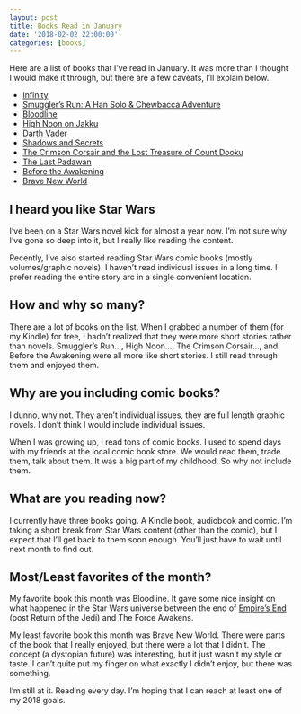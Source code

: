 ```yaml
---
layout: post
title: Books Read in January
date: '2018-02-02 22:00:00'
categories: [books]
---
```


Here are a list of books that I’ve read in January. It was more than I thought I would make it through, but there are a few caveats, I’ll explain below.

- [Infinity](https://www.goodreads.com/book/show/18513586-infinity)
- [Smuggler’s Run: A Han Solo & Chewbacca Adventure](https://www.goodreads.com/book/show/25067043-smuggler-s-run)
- [Bloodline](https://www.goodreads.com/book/show/27209239-bloodline)
- [High Noon on Jakku](https://www.goodreads.com/book/show/27512290-high-noon-on-jakku)
- [Darth Vader](https://www.goodreads.com/book/show/24819813-vader)
- [Shadows and Secrets](https://www.goodreads.com/book/show/25861679-shadows-and-secrets)
- [The Crimson Corsair and the Lost Treasure of Count Dooku](https://www.goodreads.com/book/show/27512292-the-crimson-corsair-and-the-lost-treasure-of-count-dooku)
- [The Last Padawan](https://www.goodreads.com/book/show/25066765-the-last-padawan)
- [Before the Awakening](https://www.goodreads.com/book/show/25319258-before-the-awakening)
- [Brave New World](https://www.goodreads.com/book/show/5129.Brave_New_World)

## I heard you like Star Wars

I’ve been on a Star Wars novel kick for almost a year now. I’m not sure why I’ve gone so deep into it, but I really like reading the content.

Recently, I’ve also started reading Star Wars comic books (mostly volumes/graphic novels). I haven’t read individual issues in a long time. I prefer reading the entire story arc in a single convenient location.

## How and why so many?

There are a lot of books on the list. When I grabbed a number of them (for my Kindle) for free, I hadn’t realized that they were more short stories rather than novels. Smuggler’s Run…, High Noon…, The Crimson Corsair…, and Before the Awakening were all more like short stories. I still read through them and enjoyed them.

## Why are you including comic books?

I dunno, why not. They aren’t individual issues, they are full length graphic novels. I don’t think I would include individual issues.

When I was growing up, I read tons of comic books. I used to spend days with my friends at the local comic book store. We would read them, trade them, talk about them. It was a big part of my childhood. So why not include them.

## What are you reading now?

I currently have three books going. A Kindle book, audiobook and comic. I’m taking a short break from Star Wars content (other than the comic), but I expect that I’ll get back to them soon enough. You’ll just have to wait until next month to find out.

## Most/Least favorites of the month?

My favorite book this month was Bloodline. It gave some nice insight on what happened in the Star Wars universe between the end of [Empire’s End](https://www.goodreads.com/book/show/30213123-empire-s-end) (post Return of the Jedi) and The Force Awakens.

My least favorite book this month was Brave New World. There were parts of the book that I really enjoyed, but there were a lot that I didn’t. The concept (a dystopian future) was interesting, but it just wasn’t my style or taste. I can’t quite put my finger on what exactly I didn’t enjoy, but there was something.

I’m still at it. Reading every day. I’m hoping that I can reach at least one of my 2018 goals.

